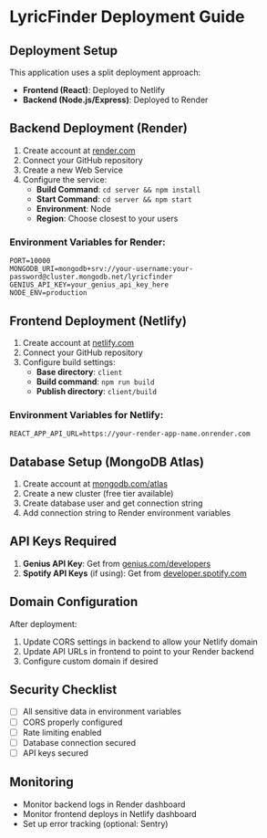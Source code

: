 # LyricFinder Deployment Guide

## Deployment Setup

This application uses a split deployment approach:
- **Frontend (React)**: Deployed to Netlify
- **Backend (Node.js/Express)**: Deployed to Render

## Backend Deployment (Render)

1. Create account at [render.com](https://render.com)
2. Connect your GitHub repository
3. Create a new Web Service
4. Configure the service:
   - **Build Command**: `cd server && npm install`
   - **Start Command**: `cd server && npm start`
   - **Environment**: Node
   - **Region**: Choose closest to your users

### Environment Variables for Render:
```
PORT=10000
MONGODB_URI=mongodb+srv://your-username:your-password@cluster.mongodb.net/lyricfinder
GENIUS_API_KEY=your_genius_api_key_here
NODE_ENV=production
```

## Frontend Deployment (Netlify)

1. Create account at [netlify.com](https://netlify.com)
2. Connect your GitHub repository
3. Configure build settings:
   - **Base directory**: `client`
   - **Build command**: `npm run build`
   - **Publish directory**: `client/build`

### Environment Variables for Netlify:
```
REACT_APP_API_URL=https://your-render-app-name.onrender.com
```

## Database Setup (MongoDB Atlas)

1. Create account at [mongodb.com/atlas](https://mongodb.com/atlas)
2. Create a new cluster (free tier available)
3. Create database user and get connection string
4. Add connection string to Render environment variables

## API Keys Required

1. **Genius API Key**: Get from [genius.com/developers](https://genius.com/developers)
2. **Spotify API Keys** (if using): Get from [developer.spotify.com](https://developer.spotify.com)

## Domain Configuration

After deployment:
1. Update CORS settings in backend to allow your Netlify domain
2. Update API URLs in frontend to point to your Render backend
3. Configure custom domain if desired

## Security Checklist

- [ ] All sensitive data in environment variables
- [ ] CORS properly configured
- [ ] Rate limiting enabled
- [ ] Database connection secured
- [ ] API keys secured

## Monitoring

- Monitor backend logs in Render dashboard
- Monitor frontend deploys in Netlify dashboard
- Set up error tracking (optional: Sentry)

